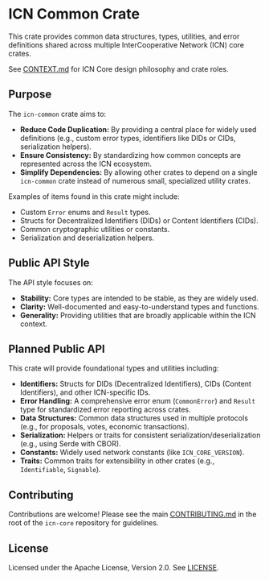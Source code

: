 # ICN Common Crate

This crate provides common data structures, types, utilities, and error definitions shared across multiple InterCooperative Network (ICN) core crates.

See [CONTEXT.md](../CONTEXT.md) for ICN Core design philosophy and crate roles.

## Purpose

The `icn-common` crate aims to:

*   **Reduce Code Duplication:** By providing a central place for widely used definitions (e.g., custom error types, identifiers like DIDs or CIDs, serialization helpers).
*   **Ensure Consistency:** By standardizing how common concepts are represented across the ICN ecosystem.
*   **Simplify Dependencies:** By allowing other crates to depend on a single `icn-common` crate instead of numerous small, specialized utility crates.

Examples of items found in this crate might include:
*   Custom `Error` enums and `Result` types.
*   Structs for Decentralized Identifiers (DIDs) or Content Identifiers (CIDs).
*   Common cryptographic utilities or constants.
*   Serialization and deserialization helpers.

## Public API Style

The API style focuses on:

*   **Stability:** Core types are intended to be stable, as they are widely used.
*   **Clarity:** Well-documented and easy-to-understand types and functions.
*   **Generality:** Providing utilities that are broadly applicable within the ICN context.

## Planned Public API

This crate will provide foundational types and utilities including:

*   **Identifiers:** Structs for DIDs (Decentralized Identifiers), CIDs (Content Identifiers), and other ICN-specific IDs.
*   **Error Handling:** A comprehensive error enum (`CommonError`) and `Result` type for standardized error reporting across crates.
*   **Data Structures:** Common data structures used in multiple protocols (e.g., for proposals, votes, economic transactions).
*   **Serialization:** Helpers or traits for consistent serialization/deserialization (e.g., using Serde with CBOR).
*   **Constants:** Widely used network constants (like `ICN_CORE_VERSION`).
*   **Traits:** Common traits for extensibility in other crates (e.g., `Identifiable`, `Signable`).

## Contributing

Contributions are welcome! Please see the main [CONTRIBUTING.md](../../CONTRIBUTING.md) in the root of the `icn-core` repository for guidelines.

## License

Licensed under the Apache License, Version 2.0. See [LICENSE](../../LICENSE). 